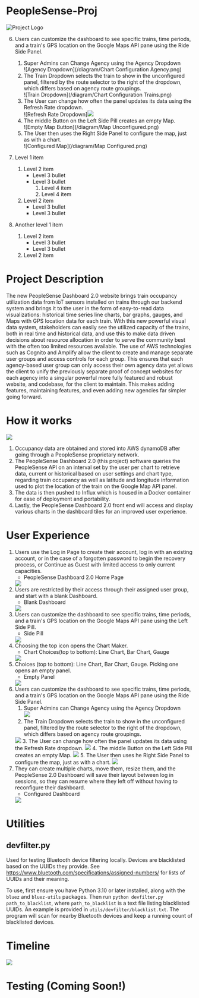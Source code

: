 # PeopleSense-Proj
![Project Logo](https://github.com/GShatrawJr/CSC131-CalTrans-Project/blob/a6ff61eb07f03abcc1cef30f093efeb5f0c5a77c/Resources/PeopleSense%20Logo.png)


6. Users can customize the dashboard to see specific trains, time periods, and a train's GPS location on the Google Maps API pane using the Ride Side Panel.
    1. Super Admins can Change Agency using the Agency Dropdown  
        ![Agency Dropdown](/diagram/Chart Configuration Agency.png)
    2. The Train Dropdown selects the train to show in the unconfigured panel, filtered by the route selector to the right of the dropdown, which differs based on agency route groupings.  
        ![Train Dropdown](/diagram/Chart Configuration Trains.png)
    3. The User can change how often the panel updates its data using the Refresh Rate dropdown.  
        ![Refresh Rate Dropdown]<img src="/diagram/Chart Configuration Refresh.png"/>
    4. The middle Button on the Left Side Pill creates an empty Map.  
        ![Empty Map Button](/diagram/Map Unconfigured.png)
    5. The User then uses the Right Side Panel to configure the map, just as with a chart.  
        ![Configured Map](/diagram/Map Configured.png)




1. Level 1 item
    1. Level 2 item
        * Level 3 bullet
        * Level 3 bullet
            1. Level 4 item
            2. Level 4 item
    2. Level 2 item
        * Level 3 bullet
        * Level 3 bullet
2. Another level 1 item
    1. Level 2 item
        * Level 3 bullet
        * Level 3 bullet
    2. Level 2 item




# Project Description
The new PeopleSense Dashboard 2.0 website brings train occupancy utilization data from IoT sensors installed on trains through our backend system and brings it to the user in the form of easy-to-read data visualizations: historical time series line charts, bar graphs, gauges, and Maps with GPS location data for each train. With this new powerful visual data system, stakeholders can easily see the utilized capacity of the trains, both in real time and historical data, and use this to make data driven decisions about resource allocation in order to serve the community best with the often too limited resources available. The use of AWS technologies such as Cognito and Amplify allow the client to create and manage separate user groups and access controls for each group.  This ensures that each agency-based user group can only access their own agency data yet allows the client to unify the previously separate proof of concept websites for each agency into a singular powerful more fully featured and robust website, and codebase, for the client to maintain.  This makes adding features, maintaining features, and even adding new agencies far simpler going forward. 


# How it works

<img src="/diagram/Project Architecture Diagram.png"/>

1.	Occupancy data are obtained and stored into AWS dynamoDB after going through a PeopleSense proprietary network.  
2.	The PeopleSense Dashboard 2.0 (this project) software queries the PeopleSense API on an interval set by the user per chart to retrieve data, current or historical based on user settings and chart type, regarding train occupancy as well as latitude and longitude information used to plot the location of the train on the Google Map API panel.  
3.	The data is then pushed to Influx which is housed in a Docker container for ease of deployment and portability.  
4.	Lastly, the PeopleSense Dashboard 2.0 front end will access and display various charts in the dashboard tiles for an improved user experience.

# User Experience


1. Users use the Log in Page to create their account, log in with an existing account, or in the case of a forgotten password to begin the recovery process, or Continue as Guest with limited access to only current capacities.
    * PeopleSense Dashboard 2.0 Home Page  
    <img src="/diagram/Log In Page.png"/>
2. Users are restricted by their access through their assigned user group, and start with a blank Dashboard.
    * Blank Dashboard  
    <img src="/diagram/Sample Empty Dashboard.png"/>
3. Users can customize the dashboard to see specific trains, time periods, and a train's GPS location on the Google Maps API pane using the Left Side Pill.
    * Side Pill  
    <img src="/diagram/Left Side Pill.png"/>  
4. Choosing the top icon opens the Chart Maker.
    * Chart Choices(top to bottom): Line Chart, Bar Chart, Gauge  
    <img src="diagram/Chart Creator.png"/>  
5. Choices (top to bottom): Line Chart, Bar Chart, Gauge. Picking one opens an empty panel.
    * Empty Panel  
    <img src="/diagram/Blank Chart.png"/>
6. Users can customize the dashboard to see specific trains, time periods, and a train's GPS location on the Google Maps API pane using the Ride Side Panel.
    1. Super Admins can Change Agency using the Agency Dropdown  
    	  <img src="/diagram/Chart Configuration Agency.png"/>
    2. The Train Dropdown selects the train to show in the unconfigured panel, filtered by the route selector to the right of the dropdown, which differs based on agency route groupings.
	  <img src="/diagram/Chart Configuration Trains.png"/>  
    3. The User can change how often the panel updates its data using the Refresh Rate dropdown.  
    	  <img src="/diagram/Chart Configuration Refresh.png"/>  
    4. The middle Button on the Left Side Pill creates an empty Map.  
    	  <img src="/diagram/Map Unconfigured.png"/>  
    5. The User then uses he Right Side Panel to configure the map, just as with a chart.  
    	  <img src="/diagram/Map Configured.png"/>  
7. They can create multiple charts, move them, resize them, and the PeopleSense 2.0 Dashboard will save their layout between log in sessions, so they can resume where they left off without having to reconfigure their dashboard.
    * Configured Dashboard  
    <img src="/diagram/Sample Filled Dashboard.png"/>    	



# Utilities
## devfilter.py
Used for testing Bluetooth device filtering locally. Devices are blacklisted based on the UUIDs they provide. See https://www.bluetooth.com/specifications/assigned-numbers/ for lists of UUIDs and their meaning.

To use, first ensure you have Python 3.10 or later installed, along with the `bluez` and `bluez-utils` packages. Then run `python devfilter.py path_to_blacklist`, where `path_to_blacklist` is a text file listing blacklisted UUIDs. An example is provided in `utils/devfilter/blacklist.txt`. The program will scan for nearby Bluetooth devices and keep a running count of blacklisted devices.
# Timeline

<img src="/diagram/timeline.png"/>

# Testing (Coming Soon!)
